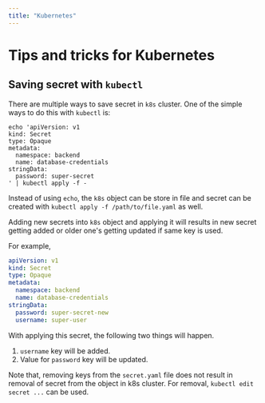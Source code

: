 ```yaml
---
title: "Kubernetes"
---
```


# Tips and tricks for Kubernetes

## Saving secret with `kubectl`

There are multiple ways to save secret in `k8s` cluster. One of the simple ways
to do this with `kubectl` is:

```shell
echo 'apiVersion: v1
kind: Secret
type: Opaque
metadata:
  namespace: backend
  name: database-credentials
stringData:
  password: super-secret
' | kubectl apply -f -
```

Instead of using `echo`, the `k8s` object can be store in file and secret can be
created with `kubectl apply -f /path/to/file.yaml` as well.

Adding new secrets into `k8s` object and applying it will results in new secret
getting added or older one's getting updated if same key is used.

For example,

```yaml
apiVersion: v1
kind: Secret
type: Opaque
metadata:
  namespace: backend
  name: database-credentials
stringData:
  password: super-secret-new
  username: super-user
```

With applying this secret, the following two things will happen.

1. `username` key will be added.
2. Value for `password` key will be updated.

Note that, removing keys from the `secret.yaml` file does not result in removal
of secret from the object in k8s cluster. For removal, `kubectl edit secret ...`
can be used.

